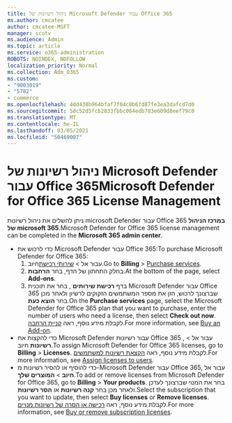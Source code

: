 ```yaml
---
title: ניהול רשיונות של Microsoft Defender עבור Office 365
ms.author: cmcatee
author: cmcatee-MSFT
manager: scotv
ms.audience: Admin
ms.topic: article
ms.service: o365-administration
ROBOTS: NOINDEX, NOFOLLOW
localization_priority: Normal
ms.collection: Adm_O365
ms.custom:
- "9003019"
- "5782"
- commerce
ms.openlocfilehash: 4dd438b964bfaf7f04c8b6fd87fe3ea3dafcd7d0
ms.sourcegitcommit: 5dc52d5fcb2833fbbc064edb783e609d8eef79c0
ms.translationtype: MT
ms.contentlocale: he-IL
ms.lasthandoff: 03/05/2021
ms.locfileid: "50469007"
---
```

# <a name="microsoft-defender-for-office-365-license-management"></a><span data-ttu-id="848df-102">ניהול רשיונות של Microsoft Defender עבור Office 365</span><span class="sxs-lookup"><span data-stu-id="848df-102">Microsoft Defender for Office 365 License Management</span></span>

<span data-ttu-id="848df-103">ניתן להשלים את ניהול רשיונות microsoft Defender עבור Office 365  **במרכז הניהול של microsoft 365**.</span><span class="sxs-lookup"><span data-stu-id="848df-103">Microsoft Defender for Office 365 license management can be completed in the  **Microsoft 365 admin center**.</span></span>

- <span data-ttu-id="848df-104">כדי לרכוש את Microsoft Defender עבור Office 365:</span><span class="sxs-lookup"><span data-stu-id="848df-104">To purchase Microsoft Defender for Office 365:</span></span>
    1. <span data-ttu-id="848df-105">עבור אל   >  [שירותי רכישת](https://go.microsoft.com/fwlink/p/?linkid=868433)חיוב.</span><span class="sxs-lookup"><span data-stu-id="848df-105">Go to **Billing** > [Purchase services](https://go.microsoft.com/fwlink/p/?linkid=868433).</span></span>
    2. <span data-ttu-id="848df-106">בחלק התחתון של הדף, בחר **הרחבות**.</span><span class="sxs-lookup"><span data-stu-id="848df-106">At the bottom of the page, select **Add-ons**.</span></span>
    3. <span data-ttu-id="848df-107">בדף **רכישת שירותים** , בחר את תוכנית Microsoft Defender עבור Office 365 שברצונך לרכוש, הזן את מספר המשתמשים הזקוקים לרשיון ולאחר מכן בחר **הוצא כעת**.</span><span class="sxs-lookup"><span data-stu-id="848df-107">On the **Purchase services** page, select the Microsoft Defender for Office 365 plan that you want to purchase, enter the number of users who need a license, then select **Check out now**.</span></span> <span data-ttu-id="848df-108">לקבלת מידע נוסף, ראה [קניית הרחבה](https://docs.microsoft.com/microsoft-365/commerce/buy-or-edit-an-add-on).</span><span class="sxs-lookup"><span data-stu-id="848df-108">For more information, see [Buy an Add-on](https://docs.microsoft.com/microsoft-365/commerce/buy-or-edit-an-add-on).</span></span>
- <span data-ttu-id="848df-109">כדי להקצות את Microsoft Defender עבור רשיונות Office 365 , עבור אל  >  **רשיונות** חיוב.</span><span class="sxs-lookup"><span data-stu-id="848df-109">To assign Microsoft Defender for Office 365 licenses, go to **Billing** > **Licenses**.</span></span> <span data-ttu-id="848df-110">לקבלת מידע נוסף, ראה [הקצאת רשיונות למשתמשים](https://docs.microsoft.com/microsoft-365/admin/manage/assign-licenses-to-users).</span><span class="sxs-lookup"><span data-stu-id="848df-110">For more information, see [Assign licenses to users](https://docs.microsoft.com/microsoft-365/admin/manage/assign-licenses-to-users).</span></span>
- <span data-ttu-id="848df-111">כדי להוסיף או להסיר רשיונות מ-Microsoft Defender עבור Office 365, עבור אל **חיוב**  >  **המוצרים שלך**.</span><span class="sxs-lookup"><span data-stu-id="848df-111">To add or remove licenses from Microsoft Defender for Office 365, go to **Billing** > **Your products**.</span></span> <span data-ttu-id="848df-112">בחר את המנוי שברצונך לעדכן ולאחר מכן בחר **קנה רשיונות** או **הסר רשיונות**.</span><span class="sxs-lookup"><span data-stu-id="848df-112">Select the subscription that you want to update, then select **Buy licenses** or **Remove licenses**.</span></span> <span data-ttu-id="848df-113">לקבלת מידע נוסף, ראה [רכישה או הסרה של רשיונות מנויים](https://docs.microsoft.com/microsoft-365/commerce/licenses/buy-licenses).</span><span class="sxs-lookup"><span data-stu-id="848df-113">For more information, see [Buy or remove subscription licenses](https://docs.microsoft.com/microsoft-365/commerce/licenses/buy-licenses).</span></span>